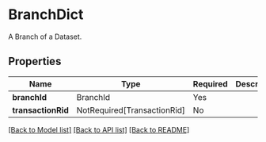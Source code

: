 # BranchDict

A Branch of a Dataset.


## Properties
| Name | Type | Required | Description |
| ------------ | ------------- | ------------- | ------------- |
**branchId** | BranchId | Yes |  |
**transactionRid** | NotRequired[TransactionRid] | No |  |


[[Back to Model list]](../../../README.md#models-v1-link) [[Back to API list]](../../README.md#documentation-for-api-endpoints) [[Back to README]](../../README.md)
